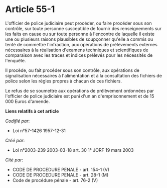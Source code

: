 # Article 55-1

L'officier de police judiciaire peut procéder, ou faire procéder sous son contrôle, sur toute personne susceptible de fournir
des renseignements sur les faits en cause ou sur toute personne à l'encontre de laquelle il existe une ou plusieurs raisons
plausibles de soupçonner qu'elle a commis ou tenté de commettre l'infraction, aux opérations de prélèvements externes
nécessaires à la réalisation d'examens techniques et scientifiques de comparaison avec les traces et indices prélevés pour
les nécessités de l'enquête.

Il procède, ou fait procéder sous son contrôle, aux opérations de signalisation nécessaires à l'alimentation et à la
consultation des fichiers de police selon les règles propres à chacun de ces fichiers.

Le refus de se soumettre aux opérations de prélèvement ordonnées par l'officier de police judiciaire est puni d'un an
d'emprisonnement et de 15 000 Euros d'amende.

**Liens relatifs à cet article**

_Codifié par_:

  - Loi n°57-1426 1957-12-31

_Créé par_:

  - Loi n°2003-239 2003-03-18 art. 30 1° JORF 19 mars 2003

_Cité par_:

  - CODE DE PROCEDURE PENALE - art. 154-1 (V)
  - CODE DE PROCEDURE PENALE - art. 28-1 (M)
  - Code de procédure pénale - art. 76-2 (V)

